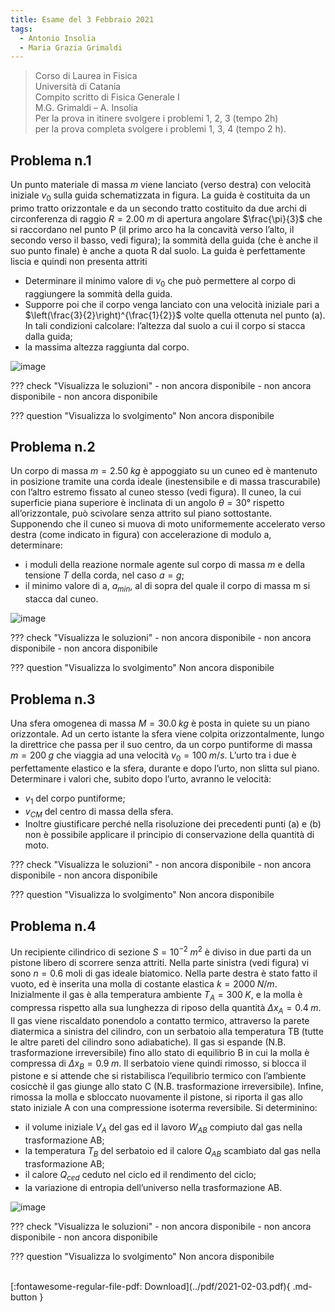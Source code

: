 ```yaml
---
title: Esame del 3 Febbraio 2021 
tags:
  - Antonio Insolia
  - Maria Grazia Grimaldi
---
```


>Corso di Laurea in Fisica <br>
Università di Catania <br>
Compito scritto di Fisica Generale I <br>
M.G. Grimaldi – A. Insolia <br>
Per la prova in itinere svolgere i problemi 1, 2, 3 (tempo 2h) <br>
per la prova completa svolgere i problemi 1, 3, 4 (tempo 2 h). <br>

## Problema n.1
Un punto materiale di massa $m$ viene lanciato (verso destra) con velocità iniziale $v_0$ sulla guida schematizzata in figura. La guida è costituita da un primo tratto orizzontale e da un secondo tratto costituito da due archi di circonferenza di raggio $R = 2.00 \; m$ di apertura angolare $\frac{\pi}{3}$ che si raccordano nel punto P (il primo arco ha la concavità verso l’alto, il secondo verso il basso, vedi figura); la sommità della guida (che è anche il suo punto finale) è anche a quota R dal suolo. La guida è perfettamente liscia e quindi non presenta attriti

- Determinare il minimo valore di $v_0$ che può permettere al corpo di raggiungere la sommità della guida.
- Supporre poi che il corpo venga lanciato con una velocità iniziale pari a $\left(\frac{3}{2}\right)^{\frac{1}{2}}$ volte quella ottenuta nel punto (a). In tali condizioni calcolare: l’altezza dal suolo a cui il corpo si stacca dalla guida;
- la massima altezza raggiunta dal corpo.

![image](1-03022021.JPG)

??? check "Visualizza le soluzioni"
    - non ancora disponibile
    - non ancora disponibile
    - non ancora disponibile

??? question "Visualizza lo svolgimento"
    Non ancora disponibile

## Problema n.2
Un corpo di massa $m=2.50  \; kg$ è appoggiato su un cuneo ed è mantenuto in posizione tramite una corda ideale (inestensibile e di massa trascurabile) con l’altro estremo fissato al cuneo stesso (vedi figura). Il cuneo, la cui superficie piana superiore è inclinata di un angolo $θ=30°$ rispetto all’orizzontale, può scivolare senza attrito sul piano sottostante. Supponendo che il cuneo si muova di moto uniformemente accelerato verso destra (come indicato in figura) con accelerazione di modulo a, determinare:

- i moduli della reazione normale agente sul corpo di massa $m$ e della tensione $T$ della corda, nel caso $a=g$;
- il minimo valore di a, $a_{min}$, al di sopra del quale il corpo di massa m si stacca dal cuneo.

![image](2-03022021.JPG)
    
??? check "Visualizza le soluzioni"
    - non ancora disponibile
    - non ancora disponibile
    - non ancora disponibile

??? question "Visualizza lo svolgimento"
    Non ancora disponibile

## Problema n.3
Una sfera omogenea di massa $M=30.0 \; kg$ è posta in quiete su un piano orizzontale. Ad un certo istante la sfera viene colpita orizzontalmente, lungo la direttrice che passa per il suo centro, da un corpo puntiforme di massa $m=200 \; g$ che viaggia ad una velocità $v_0=100 \; m/s$. L’urto tra i due è perfettamente elastico e la sfera, durante e dopo l’urto, non slitta sul piano. Determinare i valori che, subito dopo l’urto, avranno le velocità:

- $v_1$ del corpo puntiforme;
- $v_{CM}$ del centro di massa della sfera.
- Inoltre giustificare perché nella risoluzione dei precedenti punti (a) e (b) non è possibile applicare il principio di conservazione della quantità di moto.
    
??? check "Visualizza le soluzioni"
    - non ancora disponibile
    - non ancora disponibile
    - non ancora disponibile

??? question "Visualizza lo svolgimento"
    Non ancora disponibile

## Problema n.4
Un recipiente cilindrico di sezione $S=10^{-2} \; m^2$ è diviso in due parti da un pistone libero di scorrere senza attriti. Nella parte sinistra (vedi figura) vi sono $n=0.6$ moli di gas ideale biatomico. Nella parte destra è stato fatto il vuoto, ed è inserita una molla di costante elastica $k=2000 \; N/m$. Inizialmente il gas è alla temperatura ambiente $T_A=300 \; K$, e la molla è compressa rispetto alla sua lunghezza di riposo della quantità $\Delta x_A =0.4 \; m$. Il gas viene riscaldato ponendolo a contatto termico, attraverso la parete diatermica a sinistra del cilindro, con un serbatoio alla temperatura TB (tutte le altre pareti del cilindro sono adiabatiche). Il gas si espande (N.B. trasformazione irreversibile) fino allo stato di equilibrio B in cui la molla è compressa di $\Delta x_B=0.9 \; m$. Il serbatoio viene quindi rimosso, si blocca il pistone e si attende che si ristabilisca l’equilibrio termico con l’ambiente cosicchè il gas giunge allo stato C (N.B. trasformazione irreversibile). Infine, rimossa la molla e sbloccato nuovamente il pistone, si riporta il gas allo stato iniziale A con una compressione isoterma reversibile. Si determinino:

- il volume iniziale $V_A$ del gas ed il lavoro $W_{AB}$ compiuto dal gas nella trasformazione AB;
- la temperatura $T_B$ del serbatoio ed il calore $Q_{AB}$ scambiato dal gas nella trasformazione AB;
- il calore $Q_{ced}$ ceduto nel ciclo ed il rendimento del ciclo;
- la variazione di entropia dell’universo nella trasformazione AB.

![image](4-03022021.JPG)

??? check "Visualizza le soluzioni"
    - non ancora disponibile
    - non ancora disponibile
    - non ancora disponibile

??? question "Visualizza lo svolgimento"
    Non ancora disponibile

<br>
[:fontawesome-regular-file-pdf: Download](../pdf/2021-02-03.pdf){ .md-button }